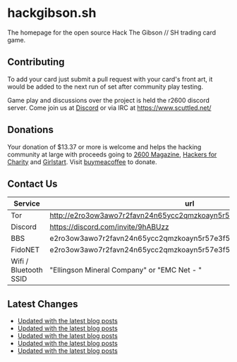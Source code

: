 # hackgibson.sh
The homepage for the open source Hack The Gibson // SH trading card game.


## Contributing

To add your card just submit a pull request with your card's front art, it would be added to the next run of set after community play testing.

Game play and discussions over the project is held the r2600 discord server. Come join us at [Discord](https://discord.com/invite/9hABUzz) or via IRC at https://www.scuttled.net/


## Donations

Your donation of $13.37 or more is welcome and helps the hacking community at large with proceeds going to [2600 Magazine](https://2600.com/), [Hackers for Charity](https://hackersforcharity.org) and [Girlstart](https://girlstart.org).  Visit [buymeacoffee](https://www.buymeacoffee.com/hackgibson.sh) to donate.


## Contact Us

Service | url
-|-
Tor | http://e2ro3ow3awo7r2favn24n65ycc2qmzkoayn5r57e3f56nvjwdcgg32ad.onion
Discord | https://discord.com/invite/9hABUzz
BBS | e2ro3ow3awo7r2favn24n65ycc2qmzkoayn5r57e3f56nvjwdcgg32ad.onion:23
FidoNET | e2ro3ow3awo7r2favn24n65ycc2qmzkoayn5r57e3f56nvjwdcgg32ad.onion:24554
Wifi / Bluetooth SSID | "Ellingson Mineral Company" or "EMC Net - <fidonet address>"

## Latest Changes
<!-- BLOG-POST-LIST:START -->
- [Updated with the latest blog posts](https://github.com/DFW2600/hackgibson.sh/commit/c144e8ef4e3d5fda3e7238f9ed8cfea04dd631eb)
- [Updated with the latest blog posts](https://github.com/DFW2600/hackgibson.sh/commit/cb3e02171d56cafc4b58cd6e07b1a676a0a552e4)
- [Updated with the latest blog posts](https://github.com/DFW2600/hackgibson.sh/commit/216d664d3af733d6b99b1ccbd6a6edf961d21693)
- [Updated with the latest blog posts](https://github.com/DFW2600/hackgibson.sh/commit/a2201ec23f71f0969673aff1c3e15afa18aeb1ed)
- [Updated with the latest blog posts](https://github.com/DFW2600/hackgibson.sh/commit/cadf5fa9a901a6cf8a99d2245eaf3acba9e580a9)
<!-- BLOG-POST-LIST:END -->
